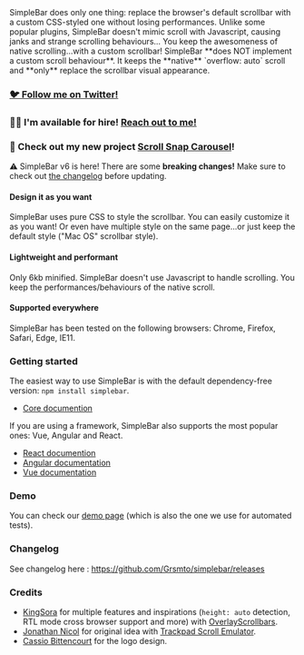 <p hidden align="center">
  <img src="https://user-images.githubusercontent.com/527559/66231995-3cd0c380-e6be-11e9-8782-c50c834aac93.png" width="520"  alt="SimpleBar" />
</p>
<br hidden />
<p hidden align="center">
  <a href="https://npmjs.org/package/simplebar"><img alt="NPM version" src="https://img.shields.io/npm/v/simplebar.svg?style=flat-square" /></a>
  <a href="https://npmjs.org/package/simplebar"><img alt="NPM downloads" src="https://img.shields.io/npm/dm/simplebar.svg?style=flat-square"></a>
  <a href="https://travis-ci.org/grsmto/simplebar"><img alt="Build Status" src="https://img.shields.io/travis/grsmto/simplebar/master.svg?style=flat-square" /></a>
  <a href="https://automate.browserstack.com/public-build/MWQwN0Z5MWFaV2pab2ZqOWRCeHZydXhIaXFkcFJ4bGNLODZ5OUYzSVI1VT0tLXlzZU9UbnpwcUpjRTB3WWF2Y09raUE9PQ==--ff8cfcc667d79c5b9cee7012446c2bd4bf789abe%"><img src='https://automate.browserstack.com/badge.svg?badge_key=MWQwN0Z5MWFaV2pab2ZqOWRCeHZydXhIaXFkcFJ4bGNLODZ5OUYzSVI1VT0tLXlzZU9UbnpwcUpjRTB3WWF2Y09raUE9PQ==--ff8cfcc667d79c5b9cee7012446c2bd4bf789abe%'/></a>
</p>
<br hidden />
SimpleBar does only one thing: replace the browser's default scrollbar with a custom CSS-styled one without losing performances.
Unlike some popular plugins, SimpleBar doesn't mimic scroll with Javascript, causing janks and strange scrolling behaviours...
You keep the awesomeness of native scrolling...with a custom scrollbar!
SimpleBar **does NOT implement a custom scroll behaviour**. It keeps the **native** `overflow: auto` scroll and **only** replace the scrollbar visual appearance.

### [🐦 Follow me on Twitter!](https://twitter.com/adriendenat)

### 👨‍💻 I'm available for hire! [Reach out to me!](https://adriendenat.com/)

### 🚧 Check out my new project [Scroll Snap Carousel](https://github.com/Grsmto/scroll-snap-carousel)!

:warning: SimpleBar v6 is here! There are some **breaking changes!** Make sure to check out [the changelog](https://github.com/Grsmto/simplebar/blob/master/packages/simplebar-core/CHANGELOG.md) before updating.

#### Design it as you want

SimpleBar uses pure CSS to style the scrollbar. You can easily customize it as you want! Or even have multiple style on the same page...or just keep the default style ("Mac OS" scrollbar style).

#### Lightweight and performant

Only 6kb minified. SimpleBar doesn't use Javascript to handle scrolling. You keep the performances/behaviours of the native scroll.

#### Supported everywhere

SimpleBar has been tested on the following browsers: Chrome, Firefox, Safari, Edge, IE11.

### Getting started

The easiest way to use SimpleBar is with the default dependency-free version: `npm install simplebar`.

- [Core documention](https://github.com/Grsmto/simplebar/tree/master/packages/simplebar)

If you are using a framework, SimpleBar also supports the most popular ones: Vue, Angular and React.

- [React documention](https://github.com/Grsmto/simplebar/tree/master/packages/simplebar-react)
- [Angular documentation](https://github.com/Grsmto/simplebar/tree/master/packages/simplebar-angular)
- [Vue documentation](https://github.com/Grsmto/simplebar/tree/master/packages/simplebar-vue)

### Demo

You can check our [demo page](https://grsmto.github.io/simplebar/examples) (which is also the one we use for automated tests).

### Changelog

See changelog here : https://github.com/Grsmto/simplebar/releases

### Credits

- [KingSora](https://github.com/KingSora) for multiple features and inspirations (`height: auto` detection, RTL mode cross browser support and more) with [OverlayScrollbars](https://kingsora.github.io/OverlayScrollbars/).
- [Jonathan Nicol](http://www.f6design.com/) for original idea with [Trackpad Scroll Emulator](https://github.com/jnicol/trackpad-scroll-emulator).
- [Cassio Bittencourt](https://cassiobittencourt.com/) for the logo design.
